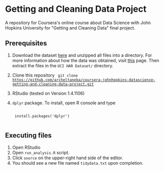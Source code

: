 # Getting and Cleaning Data Project
A repository for Coursera's online course about Data Science with John Hopkins University for "Getting and Cleaning Data" final project.

## Prerequisites
1. Download the dataset [here](https://d396qusza40orc.cloudfront.net/getdata%2Fprojectfiles%2FUCI%20HAR%20Dataset.zip) and unzipped all files into a directory.
For more information about how the data was obtained, visit [this](http://archive.ics.uci.edu/ml/datasets/Human+Activity+Recognition+Using+Smartphones) page. Then extract the files in the `UCI HAR Dataset/` directory.

2. Clone this repository
    <code>
    git clone https://github.com/archeltaneka/coursera-johnhopkins-datascience-getting-and-cleaning-data-project.git
    </code>

3. RStudio (tested on Version 1.4.1106)

4. `dplyr` package. To install, open R console and type

    <code>
    install.packages('dplyr')
    </code>

## Executing files
1. Open RStudio
2. Open `run_analysis.R` script.
3. Click `source` on the upper-right hand side of the editor.
4. You should see a new file named `tidydata.txt` upon completion.
